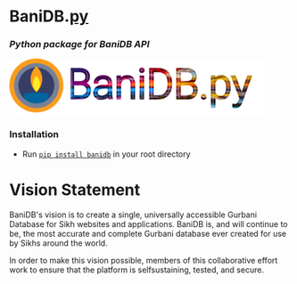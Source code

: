 # BaniDB.[py](https://pypi.org/user/KhalisFoundation/)
### _Python package for BaniDB API_

[<img height=100 src='/banidb.svg'>](http://banidb.com)


### Installation
- Run [`pip install banidb`](https://pypi.org/project/banidb/) in your root directory

# Vision Statement

BaniDB's vision is to create a single, universally accessible Gurbani Database for Sikh websites and applications. BaniDB is, and will continue to be, the most accurate and complete Gurbani database ever created for use by Sikhs around the world.

In order to make this vision possible, members of this collaborative effort work to ensure that the platform is selfsustaining, tested, and secure.
